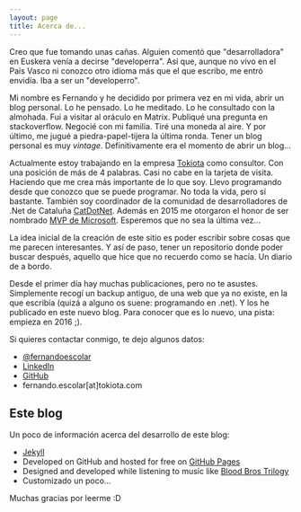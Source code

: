 ```yaml
---
layout: page
title: Acerca de...
---
```


<p class="message">
Creo que fue tomando unas cañas. Alguien comentó que "desarrolladora" en Euskera venía a decirse "developerra". Así que, aunque no vivo en el Pais Vasco ni conozco otro idioma más que el que escribo, me entró envidía. Iba a ser un "developerro".
</p>

Mi nombre es Fernando y he decidido por primera vez en mi vida, abrir un blog personal. Lo he pensado. Lo he meditado. Lo he consultado con la almohada. Fui a visitar al oráculo en Matrix. Publiqué una pregunta en stackoverflow. Negocié con mi familia. Tiré una moneda al aire. Y por último, me jugué a piedra-papel-tijera la última ronda. Tener un blog personal es muy *vintage*. Definitivamente era el momento de abrir un blog...

Actualmente estoy trabajando en la empresa [Tokiota](http://www.tokiota.com) como consultor. Con una posición de más de 4 palabras.  Casi no cabe en la tarjeta de visita. Haciendo que me crea más importante de lo que soy. Llevo programando desde que conozco que se puede programar. No toda la vida, pero sí bastante. También soy coordinador de la comunidad de desarrolladores de .Net de Cataluña [CatDotNet](http://www.catdotnet.net). Además en 2015 me otorgaron el honor de ser nombrado [MVP de Microsoft](https://mvp.microsoft.com/). Esperemos que no sea la última vez... 

La idea inicial de la creación de este sitio es poder escribir sobre cosas que me parecen interesantes. Y así de paso, tener un repositorio donde poder buscar después, aquello que hice que no recuerdo como se hacía. Un diario de a bordo.

Desde el primer día hay muchas publicaciones, pero no te asustes. Simplemente recogí un backup antiguo, de una web que ya no existe, en la que escribía (quizá a alguno os suene: programando en .net). Y los he publicado en este nuevo blog. Para conocer que es lo nuevo, una pista: empieza en 2016 ;).

Si quieres contactar conmigo, te dejo algunos datos:

 * [@fernandoescolar](https://twitter.com/fernandoescolar)
 * [LinkedIn](https://es.linkedin.com/in/fernandoescolar)
 * [GitHub](https://github.com/fernandoescolar/)
 * fernando.escolar[at]tokiota.com

## Este blog

Un poco de información acerca del desarrollo de este blog:

 * [Jekyll](http://jekyllrb.com)
 * Developed on GitHub and hosted for free on [GitHub Pages](https://pages.github.com)
 * Designed and developed while listening to music like [Blood Bros Trilogy](https://soundcloud.com/maddecent/sets/blood-bros-series)
 * Customizado un poco...


Muchas gracias por leerme :D
